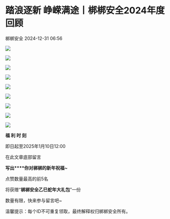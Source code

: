#  踏浪逐新 峥嵘满途丨梆梆安全2024年度回顾   
 梆梆安全   2024-12-31 06:56  
  
![](https://mmbiz.qpic.cn/mmbiz_gif/YpfGdibD1mRlEhUENIEoRKT24icXeO3JJwibGtsO8Joic50gqlSvLmCHJreMjPSJ65ya8RqWGTpurGMxXM3xJN7faQ/640?wx_fmt=gif&wxfrom=5&wx_lazy=1&tp=webp "")  
  
  
![](https://mmbiz.qpic.cn/mmbiz_jpg/YpfGdibD1mRnP1YnvjvWP2lt1g2NmOBmkHAEDMK1IKnckH4QR1nicXtrlLvKFbue59KkA1HGOTib2n1qGsib6WpWDA/640?wx_fmt=jpeg&from=appmsg "")  
  
![](https://mmbiz.qpic.cn/mmbiz_jpg/YpfGdibD1mRnP1YnvjvWP2lt1g2NmOBmkCYJt6eNTnZDXDehjjy4Y2LiabeQic9DXMFQVGpbyWdzzEfH9l3Hnj9Yw/640?wx_fmt=jpeg&from=appmsg "")  
  
![](https://mmbiz.qpic.cn/mmbiz_jpg/YpfGdibD1mRnP1YnvjvWP2lt1g2NmOBmkuXXicTn9qN2kd3scduHqsBreotr9ibkkcIjANRjZE7xkuIvw55wugNbQ/640?wx_fmt=jpeg&from=appmsg "")  
  
![](https://mmbiz.qpic.cn/mmbiz_jpg/YpfGdibD1mRnP1YnvjvWP2lt1g2NmOBmkKnj7iamvNzFRPaEzVELbJWpjaBXW31YRLJcQgL5aEw6wPiaicquY7DCqQ/640?wx_fmt=jpeg&from=appmsg "")  
  
![](https://mmbiz.qpic.cn/mmbiz_jpg/YpfGdibD1mRnP1YnvjvWP2lt1g2NmOBmk3sf5OO6qicfRP2JAYiaJ8kMOTz54J4p6vNoib0l81pvsdib8AwGz2MmHcw/640?wx_fmt=jpeg&from=appmsg "")  
  
![](https://mmbiz.qpic.cn/mmbiz_jpg/YpfGdibD1mRnP1YnvjvWP2lt1g2NmOBmkNdC3aVpLojwtZ28r90r7VZc9jDLR6WCast7LhJtLZFkTBmVAFeAbUw/640?wx_fmt=jpeg&from=appmsg "")  
  
![](https://mmbiz.qpic.cn/mmbiz_jpg/YpfGdibD1mRnP1YnvjvWP2lt1g2NmOBmkDqicq5vZGQjN5urEibqeZ7T44xGn6sia97fvvMlyz0JKkFO9HO4xqxohA/640?wx_fmt=jpeg&from=appmsg "")  
  
![](https://mmbiz.qpic.cn/mmbiz_jpg/YpfGdibD1mRnP1YnvjvWP2lt1g2NmOBmk7sMLeP6KoeGJA0ibUtvj4aDMfp9GM5pUUS9TrrjfgU5Js6c8sia3QgiaA/640?wx_fmt=jpeg&from=appmsg "")  
  
  
**福 利 时 刻**  
  
即日起至2025年1月10日12:00  
  
在此文章底部留言  
  
**写出****你对梆梆的新年祝福~**  
  
点赞数量最高的前5名  
  
将获赠“**梆梆安全乙巳蛇年大礼包**”一份  
  
数量有限，快来参与留言吧~  
  
  
温馨提示：每个ID不可重复领取，最终解释权归梆梆安全所有。  
  
